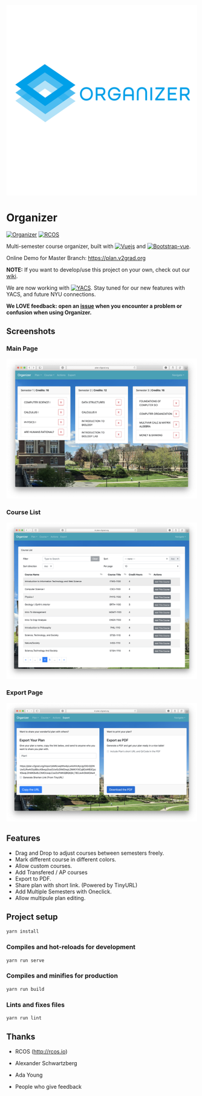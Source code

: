 ![](docs/LogoWithName.png)

# Organizer

[![Organizer](https://img.shields.io/badge/Organizer-v0.0.2-orange.svg)](https://github.com/V2grad/Organizer) [![RCOS](https://img.shields.io/badge/Project%20Under-RCOS-lightgreen.svg)](https://rcos.io)

Multi-semester course organizer, built with [![Vuejs](https://img.shields.io/badge/vue.js-2.x-green.svg)](https://vuejs.org) and [![Bootstrap-vue](https://img.shields.io/badge/Bootstrap--Vue-2.0.0-blue.svg)](https://bootstrap-vue.js.org/).

Online Demo for Master Branch: https://plan.v2grad.org

**NOTE:** If you want to develop/use this project on your own, check out our [wiki](../../wiki).

We are now working with [![YACS](https://img.shields.io/badge/YACS-APIv6-green.svg)](https://yacs.io/#/api/usage). Stay tuned for our new features with YACS, and future NYU connections.

**We LOVE feedback: open an [issue](../../issues) when you encounter a problem or confusion when using Organizer.**

## Screenshots

### Main Page

![](docs/screenshots.png)

### Course List

![](docs/screenshoots3.png)

### Export Page

![](docs/screenshoots2.png)

## Features

- Drag and Drop to adjust courses between semesters freely.
- Mark different course in different colors.
- Allow custom courses.
- Add Transfered / AP courses
- Export to PDF.
- Share plan with short link. (Powered by TinyURL)
- Add Multiple Semesters with Oneclick.
- Allow multipule plan editing.

## Project setup

```bash
yarn install
```

### Compiles and hot-reloads for development

```bash
yarn run serve
```

### Compiles and minifies for production

```bash
yarn run build
```

### Lints and fixes files

```bash
yarn run lint
```

## Thanks

- RCOS (http://rcos.io)
- Alexander Schwartzberg

- Ada Young

- People who give feedback